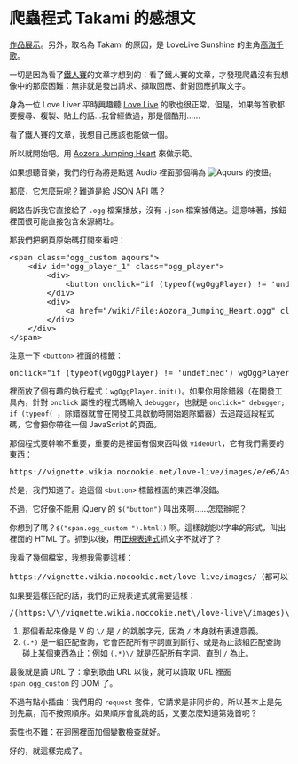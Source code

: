 # 爬蟲程式 Takami 的感想文

[作品展示](https://github.com/iigmir/Takami)。另外，取名為 Takami 的原因，是 LoveLive Sunshine 的主角[高海千歌](http://love-live.wikia.com/wiki/Chika_Takami)。

一切是因為看了[鐵人賽](https://ithelp.ithome.com.tw/users/20107159/ironman/1325)的文章才想到的：看了鐵人賽的文章，才發現爬蟲沒有我想像中的那麼困難：無非就是發出請求、擷取回應、針對回應抓取文字。

身為一位 Love Liver 平時興趣聽 [Love Live](http://love-live.wikia.com) 的歌也很正常。但是，如果每首歌都要搜尋、複製、貼上的話…我曾經做過，那是個酷刑……

看了鐵人賽的文章，我想自己應該也能做一個。

所以就開始吧。用 [Aozora Jumping Heart](http://love-live.wikia.com/wiki/Aozora_Jumping_Heart) 來做示範。

如果想聽音樂，我們的行為將是點選 Audio 裡面那個稱為 ![Aqours](http://vignette2.wikia.nocookie.net/emoticon-bank/images/6/61/AqoursPlay.png) 的按鈕。

那麼，它怎麼玩呢？難道是給 JSON API 嗎？

網路告訴我它直接給了 `.ogg` 檔案播放，沒有 `.json` 檔案被傳送。這意味著，按鈕裡面很可能直接包含來源網址。

那我們把網頁原始碼打開來看吧：
<pre>
&lt;span class="ogg_custom aqours"&gt;
    &lt;div id="ogg_player_1" class="ogg_player"&gt;
        &lt;div&gt;
            &lt;button onclick="if (typeof(wgOggPlayer)&nbsp;!= 'undefined') wgOggPlayer.init(false, {&quot;id&quot;:&quot;ogg_player_1&quot;,&quot;videoUrl&quot;:&quot;https://vignette.wikia.nocookie.net/love-live/images/e/e6/Aozora_Jumping_Heart.ogg/revision/latest?cb=20160716075746&quot;,&quot;width&quot;:180,&quot;height&quot;:35,&quot;length&quot;:284,&quot;linkUrl&quot;:&quot;/wiki/File:Aozora_Jumping_Heart.ogg&quot;,&quot;isVideo&quot;:false});" style="width: 180px; text-align: center" title="Play sound"&gt;&lt;img src="/extensions/OggHandler/play.png" alt="Play sound" width="22" height="22"&gt;&lt;/button&gt;
        &lt;/div&gt;
        &lt;div&gt;
            &lt;a href="/wiki/File:Aozora_Jumping_Heart.ogg" class="image" title="About this file"&gt;&lt;img src="/extensions/OggHandler/info.png" alt="Aozora Jumping Heart" width="22" height="22"&gt;&lt;/a&gt;
        &lt;/div&gt;
    &lt;/div&gt;
&lt;/span&gt;
</pre>

注意一下 `<button>` 裡面的標籤：
<pre>
onclick="if (typeof(wgOggPlayer) != 'undefined') wgOggPlayer.init(false, {"id":"oggplayer1","videoUrl":"https://vignette.wikia.nocookie.net/love-live/images/e/e6/AozoraJumpingHeart.ogg/revision/latest?cb=20160716075746","width":180,"height":35,"length":284,"linkUrl":"/wiki/File:AozoraJumpingHeart.ogg","isVideo":false});"
</pre>

裡面放了個有趣的執行程式：`wgOggPlayer.init()`。如果你用除錯器（在開發工具內，針對 `onclick` 屬性的程式碼輸入 `debugger`，也就是 `onclick=" debugger; if (typeof( `，除錯器就會在開發工具啟動時開始跑除錯器）去追蹤這段程式碼，它會把你帶往一個 JavaScript 的頁面。

那個程式要幹嘛不重要，重要的是裡面有個東西叫做 `videoUrl`，它有我們需要的東西：
<pre>
https://vignette.wikia.nocookie.net/love-live/images/e/e6/AozoraJumpingHeart.ogg/revision/latest?cb=20160716075746
</pre>

於是，我們知道了。追這個 `<button>` 標籤裡面的東西準沒錯。

不過，它好像不能用 jQuery 的 `$("button")` 叫出來啊……怎麼辦呢？

你想到了嗎？`$("span.ogg_custom ").html()` 啊。這樣就能以字串的形式，叫出裡面的 HTML 了。抓到以後，用[正規表達式](http://regexr.com)抓文字不就好了？

我看了幾個檔案，我想我需要這樣：
<pre>
https://vignette.wikia.nocookie.net/love-live/images/（都可以）/（都可以）/（都可以）.ogg/
</pre>

如果要這樣匹配的話，我們的正規表達式就需要這樣：
<pre>/(https:\/\/vignette.wikia.nocookie.net\/love-live\/images)\/(.*)\/(.*)\/(.*).ogg\//g </pre>
 
 1. 那個看起來像是 V 的 `\/` 是 `/` 的跳脫字元，因為 `/` 本身就有表達意義。
 2. `(.*)` 是一組匹配查詢，它會匹配所有字詞直到斷行、或是為止該組匹配查詢碰上某個東西為止：例如 `(.*)\/` 就是匹配所有字詞、直到 `/` 為止。

最後就是讀 URL 了：拿到歌曲 URL 以後，就可以讀取 URL 裡面 `span.ogg_custom` 的 DOM 了。

不過有點小插曲：我們用的 `request` 套件，它請求是非同步的，所以基本上是先到先贏，而不按照順序。如果順序會亂跳的話，又要怎麼知道第幾首呢？

索性也不難：在迴圈裡面加個變數檢查就好。

好的，就這樣完成了。